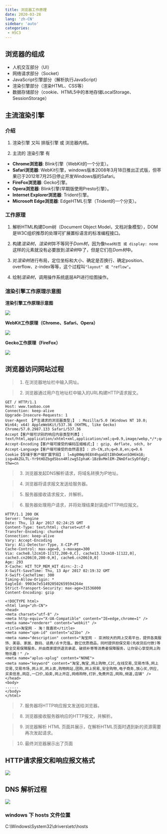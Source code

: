 ```yaml
---
title: 浏览器工作原理
date: 2020-03-28
lang: 'zh-CN'
sidebar: 'auto'
categories:
 - H5C3
---
```



## 浏览器的组成

- 人机交互部分（UI）
- 网络请求部分（Socket）
- JavaScript引擎部分（解析执行JavaScript）
- 渲染引擎部分（渲染HTML、CSS等）
- 数据存储部分（cookie、HTML5中的本地存储LocalStorage、SessionStorage）


## 主流渲染引擎

### 介绍

1. 渲染引擎 又叫 排版引擎 或 浏览器内核。

2. 主流的 渲染引擎 有

  - **Chrome浏览器**: Blink引擎（WebKit的一个分支）。
  - **Safari浏览器**: WebKit引擎，windows版本2008年3月18日推出正式版，但苹果已于2012年7月25日停止开发Windows版的Safari。
  - **FireFox浏览器**: Gecko引擎。
  - **Opera浏览器**: Blink引擎(早期版使用Presto引擎）。
  - **Internet Explorer浏览器**: Trident引擎。
  - **Microsoft Edge浏览器**: EdgeHTML引擎（Trident的一个分支）。


### 工作原理

1. 解析HTML构建Dom树（Document Object Model，文档对象模型），DOM 是W3C组织推荐的处理可扩展置标语言的标准编程接口。


2. 构建*渲染树*，*渲染树*并不等同于*Dom树*，因为像`head标签 或 display: none`这样的元素就没有必要放到*渲染树*中了，但是它们在*Dom树*中。

3. 对*渲染树*进行布局，定位坐标和大小、确定是否换行、确定position、overflow、z-index等等，这个过程叫`"layout" 或 "reflow"`。

4. 绘制*渲染树*，调用操作系统底层API进行绘图操作。



### 渲染引擎工作原理示意图

**渲染引擎工作原理示意图**

![](http://qn.huat.xyz/content/flow.png)


**WebKit工作原理（Chrome、Safari、Opera）**

![](http://qn.huat.xyz/content/webkitflow.png)


**Gecko工作原理（FireFox）**

![](http://qn.huat.xyz/content/gecko.jpg)





## 浏览器访问网站过程

> 1. 在浏览器地址栏中输入网址。

> 2. 浏览器通过用户在地址栏中输入的URL构建HTTP请求报文。

```http
GET / HTTP/1.1
Host: www.taobao.com
Connection: keep-alive
Upgrade-Insecure-Requests: 1
User-Agent 【产生请求的浏览器类型;】 : Mozilla/5.0 (Windows NT 10.0; Win64; x64) AppleWebKit/537.36 (KHTML, like Gecko) Chrome/57.0.2987.133 Safari/537.36
Accept【客户端可识别的响应内容类型列表】: text/html,application/xhtml+xml,application/xml;q=0.9,image/webp,*/*;q=0.8
Accept-Encoding【客户端可接受的编码压缩格式;】: gzip, deflate, sdch, br
Accept-Language【客户端可接受的自然语言】: zh-CN,zh;q=0.8,en;q=0.6
Cookie【存储于客户端扩展字段】: l=Ag0NWp9E8X4hgaGEtIBhOmKxnSOH6kG8; isg=AkZGLTL-Yr9tHDZbgd5bsn4Rlzwg5IphaK-1BzBvMmlEM-ZNmDfacSyDfdgF; thw=cn
```

> 3. 浏览器发起DNS解析请求，将域名转换为IP地址。

> 4. 浏览器将请求报文发送给服务器。

> 5. 服务器接收请求报文，并解析。

> 6. 服务器处理用户请求，并将处理结果封装成HTTP响应报文。

```http
HTTP/1.1 200 OK
Server: Tengine
Date: Thu, 13 Apr 2017 02:24:25 GMT
Content-Type: text/html; charset=utf-8
Transfer-Encoding: chunked
Connection: keep-alive
Vary: Accept-Encoding
Vary: Ali-Detector-Type, X-CIP-PT
Cache-Control: max-age=0, s-maxage=300
Via: cache8.l2cm10-1[172,200-0,C], cache13.l2cm10-1[122,0], cache3.cn206[0,200-0,H], cache6.cn206[0,0]
Age: 293
X-Cache: HIT TCP_MEM_HIT dirn:-2:-2
X-Swift-SaveTime: Thu, 13 Apr 2017 02:19:32 GMT
X-Swift-CacheTime: 300
Timing-Allow-Origin: *
EagleId: 9903e7e514920502659594264e
Strict-Transport-Security: max-age=31536000
Content-Encoding: gzip

<!DOCTYPE html>
<html lang="zh-CN">
<head>
<meta charset="utf-8" />
<meta http-equiv="X-UA-Compatible" content="IE=edge,chrome=1" />
<meta name="renderer" content="webkit" />
<title>淘宝网 - 淘！我喜欢</title>
<meta name="spm-id" content="a21bo" />
<meta name="description" content="淘宝网 - 亚洲较大的网上交易平台，提供各类服饰、美容、家居、数码、话费/点卡充值… 数亿优质商品，同时提供担保交易(先收货后付款)等安全交易保障服务，并由商家提供退货承诺、破损补寄等消费者保障服务，让你安心享受网上购物乐趣！" />
<meta name="aplus-xplug" content="NONE">
<meta name="keyword" content="淘宝,掏宝,网上购物,C2C,在线交易,交易市场,网上交易,交易市场,网上买,网上卖,购物网站,团购,网上贸易,安全购物,电子商务,放心买,供应,买卖信息,网店,一口价,拍卖,网上开店,网络购物,打折,免费开店,网购,频道,店铺" />
</head>
<body>
......
</body>
</html>
```

> 7. 服务器将HTTP响应报文发送给浏览器。

> 8. 浏览器接收服务器响应的HTTP报文，并解析。

> 9. 浏览器解析 HTML 页面并展示，在解析HTML页面时遇到新的资源需要再次发起请求。

> 10. 最终浏览器展示出了页面






## HTTP请求报文和响应报文格式

![](http://qn.huat.xyz/content/HTTPMsgStructure2.png)




## DNS 解析过程

![](http://qn.huat.xyz/content/DNS.gif)


### windows 下 hosts 文件位置

C:\Windows\System32\drivers\etc\hosts







